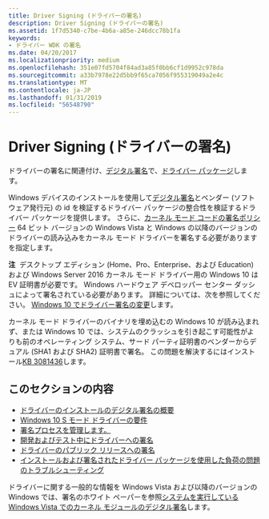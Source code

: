 ```yaml
---
title: Driver Signing (ドライバーの署名)
description: Driver Signing (ドライバーの署名)
ms.assetid: 1f7d5340-c7be-4b6a-a85e-246dcc78b1fa
keywords:
- ドライバー WDK の署名
ms.date: 04/20/2017
ms.localizationpriority: medium
ms.openlocfilehash: 351e07fd5704f84ad3a85f0bb6cf1d9952c978da
ms.sourcegitcommit: a33b7978e22d5bb9f65ca7056f955319049a2e4c
ms.translationtype: MT
ms.contentlocale: ja-JP
ms.lasthandoff: 01/31/2019
ms.locfileid: "56548790"
---
```

# <a name="driver-signing"></a>Driver Signing (ドライバーの署名)


ドライバーの署名に関連付け、[デジタル署名](digital-signatures.md)で、[ドライバー パッケージ](driver-packages.md)します。

Windows デバイスのインストールを使用して[デジタル署名](digital-signatures.md)とベンダー (ソフトウェア発行元) の id を検証するドライバー パッケージの整合性を検証するドライバー パッケージを提供します。 さらに、[カーネル モード コードの署名ポリシー](kernel-mode-code-signing-policy--windows-vista-and-later-.md) 64 ビット バージョンの Windows Vista と Windows の以降のバージョンのドライバーの読み込みをカーネル モード ドライバーを署名する必要がありますを指定します。

**注**  デスクトップ エディション (Home、Pro、Enterprise、および Education) および Windows Server 2016 カーネル モード ドライバー用の Windows 10 は EV 証明書が必要です。 Windows ハードウェア デベロッパー センター ダッシュによって署名されている必要があります。 詳細については、次を参照してください。 [Windows 10 でドライバー署名の変更](http://blogs.msdn.com/b/windows_hardware_certification/archive/2015/04/01/driver-signing-changes-in-windows-10.aspx)します。

 

カーネル モード ドライバーのバイナリを埋め込むの Windows 10 が読み込まれず、または Windows 10 では、システムのクラッシュを引き起こす可能性がよりも前のオペレーティング システム、サード パーティ証明書のベンダーからデュアル (SHA1 および SHA2) 証明書で署名。 この問題を解決するにはインストール[KB 3081436](https://support.microsoft.com/kb/3081436)します。

## <a name="in-this-section"></a>このセクションの内容


-   [ドライバーのインストールのデジタル署名の概要](overview-of-digital-signatures-for-driver-installation.md)
-   [Windows 10 S モード ドライバーの要件](Windows10SDriverRequirements.md)
-   [署名プロセスを管理します。](managing-the-signing-process.md)
-   [開発およびテスト中にドライバーへの署名](signing-drivers-during-development-and-test.md)
-   [ドライバーのパブリック リリースへの署名](signing-drivers-for-public-release.md)
-   [インストールおよび署名されたドライバー パッケージを使用した負荷の問題のトラブルシューティング](troubleshooting-install-and-load-problems-with-signed-driver-packages.md)

ドライバーに関する一般的な情報を Windows Vista および以降のバージョンの Windows では、署名のホワイト ペーパーを参照[システムを実行している Windows Vista でのカーネル モジュールのデジタル署名](https://msdn.microsoft.com/library/bb530195)します。


 





